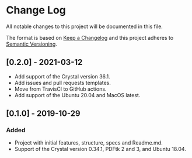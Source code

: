 # Change Log
All notable changes to this project will be documented in this file.
 
The format is based on [Keep a Changelog](http://keepachangelog.com/)
and this project adheres to [Semantic Versioning](http://semver.org/).

## [0.2.0] - 2021-03-12
- Add support of the Crystal version 36.1.
- Add issues and pull requests templates.
- Move from TravisCI to GitHub actions.
- Add support of the Ubuntu 20.04 and MacOS latest.

## [0.1.0] - 2019-10-29
### Added
- Project with initial features, structure, specs and Readme.md.
- Support of the Crystal version 0.34.1, PDFtk 2 and 3, and Ubuntu 18.04.